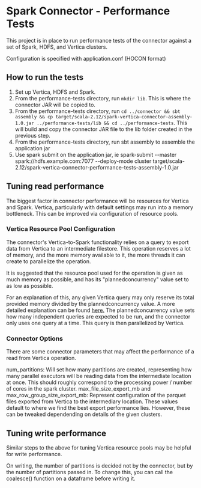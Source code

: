 # Spark Connector - Performance Tests

This project is in place to run performance tests of the connector against a set of Spark, HDFS, and Vertica clusters.

Configuration is specified with application.conf (HOCON format)

## How to run the tests

1. Set up Vertica, HDFS and Spark. 
2. From the performance-tests directory, run `mkdir lib`. This is where the connector JAR will be copied to.
3. From the performance-tests directory, run `cd ../connector && sbt assembly && cp target/scala-2.12/spark-vertica-connector-assembly-1.0.jar ../performance-tests/lib && cd ../performance-tests`. This will build and copy the connector JAR file to the lib folder created in the previous step.
4. From the performance-tests directory, run sbt assembly to assemble the application jar
5. Use spark submit on the application jar, ie spark-submit --master spark://hdfs.example.com:7077 --deploy-mode cluster target/scala-2.12/spark-vertica-connector-performance-tests-assembly-1.0.jar          
 


## Tuning read performance

The biggest factor in connector performance will be resources for Vertica and Spark. Vertica, particularly with default settings may run into a memory bottleneck. This can be improved via configuration of resource pools. 

### Vertica Resource Pool Configuration

The connector's Vertica-to-Spark functionality relies on a query to export data from Vertica to an intermediate filestore. This operation reserves a lot of memory, and the more memory available to it, the more threads it can create to parallelize the operation. 

It is suggested that the resource pool used for the operation is given as much memory as possible, and has its "plannedconcurrency" value set to as low as possible. 

For an explanation of this, any given Vertica query may only reserve its total provided memory divided by the plannedconcurrency value. A more detailed explanation can be found [here.](https://www.vertica.com/blog/do-you-need-to-put-your-query-on-a-budgetba-p236830/) The plannedconcurrency value sets how many independent queries are expected to be run, and the connector only uses one query at a time. This query is then parallelized by Vertica.

### Connector Options

There are some connector parameters that may affect the performance of a read from Vertica operation.

num_partitions: Will set how many partitions are created, representing how many parallel executors will be reading data from the intermediate location at once. This should roughly correspond to the processing power / number of cores in the spark cluster.
max_file_size_export_mb and max_row_group_size_export_mb: Represent configuration of the parquet files exported from Vertica to the intermediary location. These values default to where we find the best export performance lies. However, these can be tweaked dependending on details of the given clusters.

## Tuning write performance

Similar steps to the above for tuning Vertica resource pools may be helpful for write performance.

On writing, the number of partitions is decided not by the connector, but by the number of partitions passed in. To change this, you can call the coalesce() function on a dataframe before writing it.

